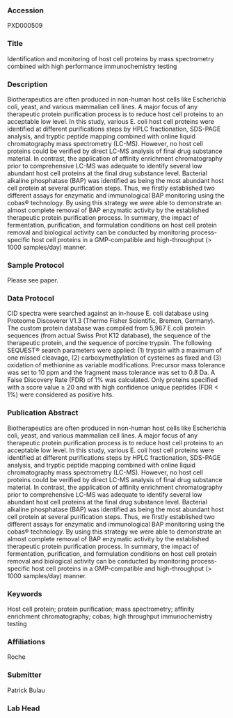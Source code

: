 ### Accession
PXD000509

### Title
Identification and monitoring of host cell proteins by mass spectrometry combined with high performance immunochemistry testing

### Description
Biotherapeutics are often produced in non-human host cells like Escherichia coli, yeast, and various mammalian cell lines. A major focus of any therapeutic protein purification process is to reduce host cell proteins to an acceptable low level. In this study, various E. coli host cell proteins were identified at different purifications steps by HPLC fractionation, SDS-PAGE analysis, and tryptic peptide mapping combined with online liquid chromatography mass spectrometry (LC-MS). However, no host cell proteins could be verified by direct LC-MS analysis of final drug substance material. In contrast, the application of affinity enrichment chromatography prior to comprehensive LC-MS was adequate to identify several low abundant host cell proteins at the final drug substance level. Bacterial alkaline phosphatase (BAP) was identified as being the most abundant host cell protein at several purification steps. Thus, we firstly established two different assays for enzymatic and immunological BAP monitoring using the cobas® technology. By using this strategy we were able to demonstrate an almost complete removal of BAP enzymatic activity by the established therapeutic protein purification process. In summary, the impact of fermentation, purification, and formulation conditions on host cell protein removal and biological activity can be conducted by monitoring process-specific host cell proteins in a GMP-compatible and high-throughput (> 1000 samples/day) manner. 

### Sample Protocol
Please see paper.

### Data Protocol
CID spectra were searched against an in-house E. coli database using Proteome Discoverer V1.3 (Thermo Fisher Scientific, Bremen, Germany). The custom protein database was compiled from 5,967 E.coli protein sequences (from actual Swiss Prot K12 database), the sequence of the therapeutic protein, and the sequence of porcine trypsin. The following SEQUEST® search parameters were applied: (1) trypsin with a maximum of one missed cleavage, (2) carboxymethylation of cysteines as fixed and (3) oxidation of methionine as variable modifications. Precursor mass tolerance was set to 10 ppm and the fragment mass tolerance was set to 0.8 Da. A False Discovery Rate (FDR) of 1% was calculated. Only proteins specified with a score value ≥ 20 and with high confidence unique peptides (FDR < 1%) were considered as positive hits.

### Publication Abstract
Biotherapeutics are often produced in non-human host cells like Escherichia coli, yeast, and various mammalian cell lines. A major focus of any therapeutic protein purification process is to reduce host cell proteins to an acceptable low level. In this study, various E. coli host cell proteins were identified at different purifications steps by HPLC fractionation, SDS-PAGE analysis, and tryptic peptide mapping combined with online liquid chromatography mass spectrometry (LC-MS). However, no host cell proteins could be verified by direct LC-MS analysis of final drug substance material. In contrast, the application of affinity enrichment chromatography prior to comprehensive LC-MS was adequate to identify several low abundant host cell proteins at the final drug substance level. Bacterial alkaline phosphatase (BAP) was identified as being the most abundant host cell protein at several purification steps. Thus, we firstly established two different assays for enzymatic and immunological BAP monitoring using the cobas&#xae; technology. By using this strategy we were able to demonstrate an almost complete removal of BAP enzymatic activity by the established therapeutic protein purification process. In summary, the impact of fermentation, purification, and formulation conditions on host cell protein removal and biological activity can be conducted by monitoring process-specific host cell proteins in a GMP-compatible and high-throughput (&gt; 1000 samples/day) manner.

### Keywords
Host cell protein; protein purification; mass spectrometry; affinity enrichment chromatography; cobas; high throughput immunochemistry testing

### Affiliations
Roche

### Submitter
Patrick Bulau

### Lab Head


